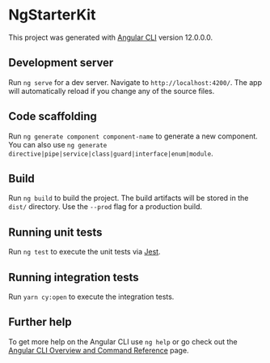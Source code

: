 # NgStarterKit

This project was generated with [Angular CLI](https://github.com/angular/angular-cli) version 12.0.0.0.

## Development server

Run `ng serve` for a dev server. Navigate to `http://localhost:4200/`. The app will automatically reload if you change any of the source files.

## Code scaffolding

Run `ng generate component component-name` to generate a new component. You can also use `ng generate directive|pipe|service|class|guard|interface|enum|module`.

## Build

Run `ng build` to build the project. The build artifacts will be stored in the `dist/` directory. Use the `--prod` flag for a production build.

## Running unit tests

Run `ng test` to execute the unit tests via [Jest](https://jestjs.io/).

## Running integration tests

Run `yarn cy:open` to execute the integration tests.

## Further help

To get more help on the Angular CLI use `ng help` or go check out the [Angular CLI Overview and Command Reference](https://angular.io/cli) page.
